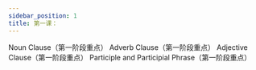 ```yaml
---
sidebar_position: 1
title: 第一课：
---
```








Noun Clause（第一阶段重点）
Adverb Clause（第一阶段重点）
Adjective Clause（第一阶段重点）
Participle and Participial Phrase（第一阶段重点）